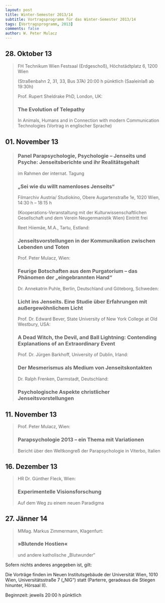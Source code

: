 ```yaml
---
layout: post
title: Winter-Semester 2013/14
subtitle: Vortragsprogramm für das Winter-Semester 2013/14
tags: [Vortragsprogramm, 2013]
comments: false
author: W. Peter Mulacz
---
```



## 28. Oktober 13
> FH Technikum Wien Festsaal (Erdgeschoß), Höchstädtplatz 6, 1200 Wien
>
> (Straßenbahn 2, 31, 33, Bus 37A) 20:00 h pünktlich (Saaleinlaß ab 19:30h)
>
> Prof. Rupert Sheldrake PhD, London, UK:
> ### The Evolution of Telepathy
> In Animals, Humans and in Connection with modern Communication Technologies
> (Vortrag in englischer Sprache)


## 01. November 13
> ### Panel Parapsychologie, Psychologie – Jenseits und Psyche: Jenseitsberichte und ihr  Realitätsgehalt
> im Rahmen der internat. Tagung
> ### „Sei wie du willt namenloses Jenseits“
> Filmarchiv Austria/ Studiokino, Obere Augartenstraße 1e, 1020 Wien, 14:30 h – 18:15 h
>
> (Kooperations-Veranstaltung mit der Kulturwissenschaftlichen Gesellschaft und dem Verein Neugermanistik Wien)
> Eintritt frei
>
>
> Reet Hiiemäe, M.A., Tartu, Estland:
> ### Jenseitsvorstellungen in der Kommunikation zwischen Lebenden und Toten
> Prof. Peter Mulacz, Wien:
> ### Feurige Botschaften aus dem Purgatorium – das Phänomen der „eingebrannten Hand“
> Dr. Annekatrin Puhle, Berlin, Deutschland und Göteborg, Schweden:
> ### Licht ins Jenseits. Eine Studie über Erfahrungen mit außergewöhnlichem Licht
> Prof. Dr. Edward Bever, State University of New York College at Old Westbury, USA:
> ### A Dead Witch, the Devil, and Ball Lightning: Contending Explanations of an Extraordinary Event
> Prof. Dr. Jürgen Barkhoff, University of Dublin, Irland:
> ### Der Mesmerismus als Medium von Jenseitskontakten
> Dr. Ralph Frenken, Darmstadt, Deutschland:
> ### Psychologische Aspekte christlicher Jenseitsvorstellungen



## 11. November 13
> Prof. Peter Mulacz, Wien:
> ### Parapsychologie 2013 – ein Thema mit Variationen
> Bericht über den Weltkongreß der Parapsychologie in Viterbo, Italien


## 16. Dezember 13
> HR Dr. Günther Fleck, Wien:
> ### Experimentelle Visionsforschung
> Auf dem Weg zu einem neuen Paradigma


## 27. Jänner 14
> MMag. Markus Zimmermann, Klagenfurt:
> ### »Blutende Hostien«
> und andere katholische „Blutwunder“




Sofern nichts anderes angegeben ist, gilt:

Die Vorträge finden im Neuen Institutsgebäude der Universität Wien,   1010 Wien,   Universitätsstraße 7 („NIG“) statt  (Parterre, geradeaus die Stiegen hinunter, Hörsaal II).

Beginnzeit: jeweils 20:00 h pünktlich
